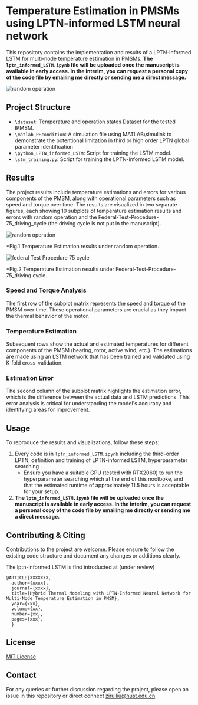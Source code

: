 # Temperature Estimation in PMSMs using LPTN-informed LSTM neural network

This repository contains the implementation and results of a LPTN-informed LSTM for multi-node temperature estimation in PMSMs.
**The `lptn_informed_LSTM.ipynb` file will be uploaded once the manuscript is available in early access. In the interim, you can request a personal copy of the code file by emailing me directly or sending me a direct message.**

![random operation](./python_LPTN_informed_LSTM/lptn_informed_LSTM.png)
## Project Structure

- `\dataset`: Temperature and operation states Dataset for the tested IPMSM.
- `\matlab_PEcondition`: A simulation file using MATLAB\simulink to demonstrate the potentional limitation in third or high order LPTN global parameter identification
- `\python_LPTN_informed_LSTM`: Script for training the LSTM model.
- `lstm_training.py`: Script for training the LPTN-informed LSTM model.

## Results

The project results include temperature estimations and errors for various components of the PMSM, along with operational parameters such as speed and torque over time. The results are visualized in two separate figures, each showing 10 subplots of temperature estimation results and errors with random operation and the Federal-Test-Procedure-75_driving_cycle (the driving cycle is not put in the manuscript).

![random operation](./python_LPTN_informed_LSTM/Estimation_results_random_op.png)

*Fig.1 Temperature Estimation results under random operation.

![federal Test Procedure 75 cycle](./python_LPTN_informed_LSTM/Estimation_results_Federal-Test-Procedure-75_driving_cycle.png)

*Fig.2 Temperature Estimation results under Federal-Test-Procedure-75_driving cycle.

### Speed and Torque Analysis

The first row of the subplot matrix represents the speed and torque of the PMSM over time. These operational parameters are crucial as they impact the thermal behavior of the motor.

### Temperature Estimation

Subsequent rows show the actual and estimated temperatures for different components of the PMSM (bearing, rotor, active wind, etc.). The estimations are made using an LSTM network that has been trained and validated using K-fold cross-validation.

### Estimation Error

The second column of the subplot matrix highlights the estimation error, which is the difference between the actual data and LSTM predictions. This error analysis is critical for understanding the model's accuracy and identifying areas for improvement.

## Usage

To reproduce the results and visualizations, follow these steps:

1. Every code is in `lptn_informed_LSTM.ipynb` including the third-order LPTN, definition and training of LPTN-informed LSTM, hyperparameter searching .
   - Ensure you have a suitable GPU (tested with RTX2060) to run the hyperparameter searching which at the end of this nootboke, and that the estimated runtime of approximately 11.5 hours is acceptable for your setup.
2. **The `lptn_informed_LSTM.ipynb` file will be uploaded once the manuscript is available in early access. In the interim, you can request a personal copy of the code file by emailing me directly or sending me a direct message.**

## Contributing & Citing

Contributions to the project are welcome. Please ensure to follow the existing code structure and document any changes or additions clearly.

The lptn-informed LSTM is first introducted at (under review)
```
@ARTICLE{XXXXXXX,
  author={xxxx},
  journal={xxxx}, 
  title={Hybrid Thermal Modeling with LPTN-Informed Neural Network for Multi-Node Temperature Estimation in PMSM}, 
  year={xxx},
  volume={xx},
  number={xx},
  pages={xxx},
  }
```

## License

[MIT License](LICENSE.md)

## Contact

For any queries or further discussion regarding the project, please open an issue in this repository or direct connect ziruiliu@hust.edu.cn.
